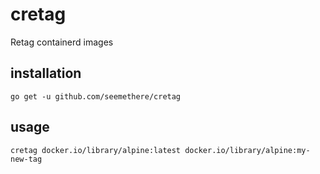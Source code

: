 # cretag

Retag containerd images


## installation

```
go get -u github.com/seemethere/cretag
```

## usage

```
cretag docker.io/library/alpine:latest docker.io/library/alpine:my-new-tag
```
